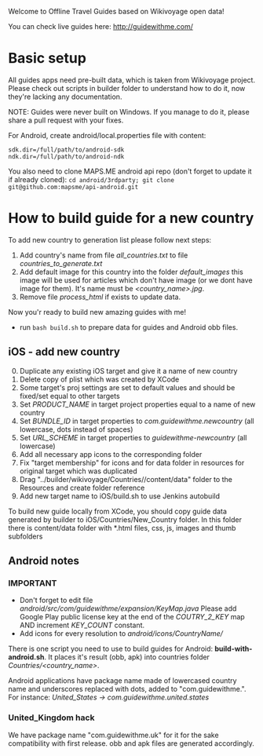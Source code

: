 Welcome to Offline Travel Guides based on Wikivoyage open data!

You can check live guides here: http://guidewithme.com/

# Basic setup

All guides apps need pre-built data, which is taken from Wikivoyage project.
Please check out scripts in builder folder to understand how to do it, now they're lacking any documentation.

NOTE: Guides were never built on Windows. If you manage to do it, please
share a pull request with your fixes.

For Android, create android/local.properties file with content:
```
sdk.dir=/full/path/to/android-sdk
ndk.dir=/full/path/to/android-ndk
```
You also need to clone MAPS.ME android api repo (don't forget to update it if already cloned):
```cd android/3rdparty; git clone git@github.com:mapsme/api-android.git```

# How to build guide for a new country

To add new country to generation list please follow next steps:

1. Add country's name from file *all_countries.txt* to
 file *countries_to_generate.txt*
2. Add default image for this country into the folder *default_images*
this image will be used for articles which don't have image (or we dont have
image for them). It's name must be *&lt;country_name&gt;.jpg*.
3. Remove file *process_html* if exists to update data.

Now you'r ready to build new amazing guides with me!
* run `bash build.sh` to prepare data for guides and Android obb files.

## iOS - add new country

0. Duplicate any existing iOS target and give it a name of new country
1. Delete copy of plist which was created by XCode
2. Some target's proj settings are set to default values and should be fixed/set equal to other targets
3. Set *PRODUCT_NAME* in target project properties equal to a name of new country
4. Set *BUNDLE_ID* in target properties to *com.guidewithme.newcountry* (all lowercase, dots instead of spaces)
5. Set *URL_SCHEME* in target properties to *guidewithme-newcountry* (all lowercase)
6. Add all necessary app icons to the corresponding folder
7. Fix "target membership" for icons and for data folder in resources for original target which was duplicated
8. Drag "../builder/wikivoyage/Countries/<Country Name>/content/data" folder to the Resources and create folder reference
9. Add new target name to iOS/build.sh to use Jenkins autobuild

To build new guide locally from XCode, you should copy guide data generated by builder to iOS/Countries/New_Country folder.
In this folder there is content/data folder with *.html files, css, js, images and thumb subfolders


## Android notes

### IMPORTANT
* Don't forget to edit file *android/src/com/guidewithme/expansion/KeyMap.java*
Please add Google Play public license key at the end of the *COUTRY_2_KEY* map AND increment *KEY_COUNT* constant. 
* Add icons for every resolution to *android/icons/CountryName/*

There is one script you need to use to build guides for Android:
 **build-with-android.sh**. It places it's result (obb, apk) into countries
 folder *Countries/&lt;country_name&gt;*.

Android applications have package name made of lowercased country name
and underscores replaced with dots, added to "com.guidewithme.". For instance:
*United_States -> com.guidewithme.united.states*


### United_Kingdom hack
We have package name "com.guidewithme.uk" for it for the sake compatibility
with first release. obb and apk files are generated accordingly.
